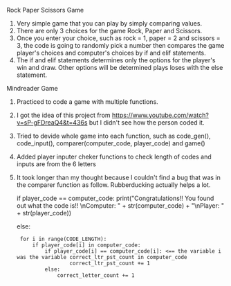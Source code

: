Rock Paper Scissors Game
1. Very simple game that you can play by simply comparing values. 
2. There are only 3 choices for the game Rock, Paper and Scissors. 
3. Once you enter your choice, such as rock = 1, paper = 2 and scissors = 3, the code is going to randomly pick a number then compares the game player's choices and computer's choices by if and elif statements. 
4. The if and elif statements determines only the options for the player's win and draw. Other options will be determined plays loses with the else statement.

Mindreader Game
1. Practiced to code a game with multiple functions.
2. I got the idea of this project from https://www.youtube.com/watch?v=sP-gFDreaQ4&t=436s but I didn't see how the person coded it.
3. Tried to devide whole game into each function, such as code_gen(), code_input(), comparer(computer_code, player_code) and game()
4. Added player inputer cheker functions to check length of codes and inputs are from the 6 letters
5. It took longer than my thought because I couldn't find a bug that was in the comparer function as follow. Rubberducking actually helps a lot.

    if player_code == computer_code:
        print("Congratulations!! You found out what the code is!! \nComputer: " + str(computer_code) + "\nPlayer: " + str(player_code))
    
    
    else:
        
        for i in range(CODE_LENGTH):
            if player_code[i] in computer_code:
                if player_code[i] == computer_code[i]: <== the variable i was the variable correct_ltr_pst_count in computer_code
                        correct_ltr_pst_count += 1
                else:
                    correct_letter_count += 1

                    